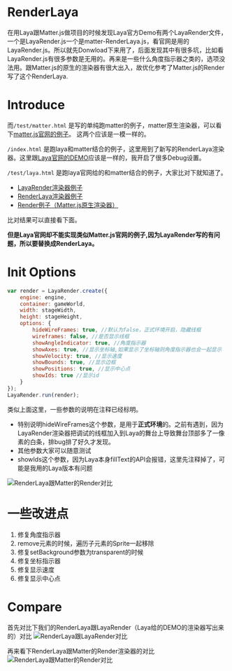 # RenderLaya
在用Laya跟Matter.js做项目的时候发现Laya官方Demo有两个LayaRender文件，一个是LayaRender.js一个是matter-RenderLaya.js，看官网是用的LayaRender.js。所以就先Donwload下来用了，后面发现其中有很多坑，比如看LayaRender.js有很多参数是无用的。再来是一些什么角度指示器之类的，选项没法用。跟Matter.js的原生的渲染器有很大出入，故优化参考了Matter.js的Render写了这个RenderLaya.

# Introduce
而`/test/matter.html` 是写的单纯跑matter的例子，matter原生渲染器，可以看下[matter.js官网的例子](http://brm.io/matter-js/demo/#slingshot)。
这两个应该是一模一样的。

`/index.html` 是跑laya和matter结合的例子，这里用到了新写的RenderLaya渲染器。这里跟[Laya官网的DEMO](https://layaair.ldc.layabox.com/demo/?category=2d&group=Physics&name=Slingshot)应该是一样的，我开启了很多Debug设置。

`/test/laya.html` 是跑laya官网给的和matter结合的例子，大家比对下就知道了。

- [LayaRender渲染器例子](http://www.manfredhu.com/RenderLaya/test/laya.html)
- [RenderLaya渲染器例子](http://www.manfredhu.com/RenderLaya/index.html)
- [Render例子（Matter.js原生渲染器）](http://www.manfredhu.com/RenderLaya/test/matter.html)

比对结果可以直接看下面。

**但是Laya官网却不能实现类似Matter.js官网的例子,因为LayaRender写的有问题，所以要替换成RenderLaya。**

# Init Options

 ```js
 var render = LayaRender.create({
     engine: engine,
     container: gameWorld,
     width: stageWidth,
     height: stageHeight,
     options: {
         hideWireFrames: true, //默认为false，正式环境开启，隐藏线框
         wireframes: false, //是否显示线框
         showAngleIndicator: true, //角度指示器
         showAxes: true, //显示坐标轴,如果显示了坐标轴则角度指示器也会一起显示
         showVelocity: true, //显示速度
         showBounds: true, //显示边框
         showPositions: true, //显示中心点
         showIds: true //显示id
     }
 });
 LayaRender.run(render);
 ```
 
类似上面这里，一些参数的说明在注释已经标明。
- 特别说明hideWireFrames这个参数，是用于**正式环境**的。之前有遇到，因为LayaRender渲染器把调试的线框加入到Laya的舞台上导致舞台顶部多了一像素的白条，排bug排了好久才发现。
- 其他参数大家可以随意测试
- showIds这个参数，因为Laya本身fillText的API会报错，这里先注释掉了，可能是我用的Laya版本有问题

![RenderLaya跟Matter的Render对比](https://github.com/ManfredHu/RenderLaya/raw/master/otherImage/iphoneDemo.jpeg)

# 一些改进点
1. 修复角度指示器
2. remove元素的时候，遍历子元素的Sprite一起移除
3. 修复setBackground参数为transparent的时候
4. 修复坐标指示器
5. 修复显示速度
6. 修复显示中心点

# Compare
首先对比下我们的RenderLaya跟LayaRender（Laya给的DEMO的渲染器写出来的）对比
![RenderLaya跟LayaRender对比](https://github.com/ManfredHu/RenderLaya/raw/master/otherImage/compare-LayaRender-RenderLaya.png)


再来看下RenderLaya跟Matter的Render渲染器的对比
![RenderLaya跟Matter的Render对比](https://github.com/ManfredHu/RenderLaya/raw/master/otherImage/compare-RenderLaya-Render.png)







